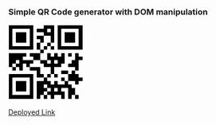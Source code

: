 ### Simple QR Code generator with DOM manipulation

![](./qrcode.png)

[Deployed Link](https://keen-cannoli-ad206b.netlify.app/)